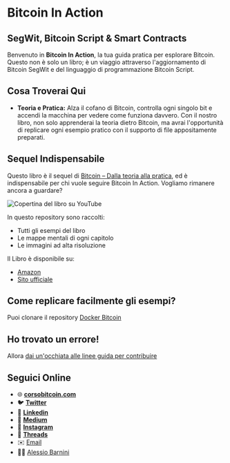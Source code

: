 # Bitcoin In Action
## SegWit, Bitcoin Script & Smart Contracts

Benvenuto in **Bitcoin In Action**, la tua guida pratica per esplorare Bitcoin. Questo non è solo un libro; è un viaggio attraverso l'aggiornamento di Bitcoin SegWit e del linguaggio di programmazione Bitcoin Script.

## Cosa Troverai Qui

- **Teoria e Pratica:** Alza il cofano di Bitcoin, controlla ogni singolo bit e accendi la macchina per vedere come funziona davvero. Con il nostro libro, non solo apprenderai la teoria dietro Bitcoin, ma avrai l'opportunità di replicare ogni esempio pratico con il supporto di file appositamente preparati. 
  
## Sequel Indispensabile

Questo libro è il sequel di [Bitcoin – Dalla teoria alla pratica](https://github.com/bitcoin-dalla-teoria-alla-pratica/errata-corrige-e-sorgente-esempi), ed è indispensabile per chi vuole seguire Bitcoin In Action. Vogliamo rimanere ancora a guardare?

![Copertina del libro su YouTube](https://i.ibb.co/PMLtdJf/Copertina-Youtube.png)

In questo repository sono raccolti:

- Tutti gli esempi del libro 
- Le mappe mentali di ogni capitolo
- Le immagini ad alta risoluzione

Il Libro è disponibile su:

- [Amazon](https://amzn.to/3pJcXj1)
- [Sito ufficiale](https://bit.ly/38RtF9x)

## Come replicare facilmente gli esempi?
Puoi clonare il repository [Docker Bitcoin](https://github.com/bitcoin-dalla-teoria-alla-pratica/Docker-bitcoin)

## Ho trovato un errore!

Allora [dai un'occhiata alle linee guida per contribuire](CONTRIBUTING.md)

## Seguici Online

- 🌐 [**corsobitcoin.com**](https://www.corsobitcoin.com/) 
- 🐦 [**Twitter**](https://twitter.com/satoshiwantsyou) 
- 👔 [**Linkedin**](https://www.linkedin.com/company/bitcoin-dalla-teoria-alla-pratica)
- 📝 [**Medium**](https://medium.com/@satoshiwantsyou) 
- 📸 [**Instagram**](https://www.instagram.com/satoshiwantsyou) 
- 🧵 [**Threads**](https://www.threads.net/@satoshiwantsyou) 
- ✉️ [Email](mailto:corsobitcoin@gmail.com)
- 👨‍💼 [Alessio Barnini](https://www.linkedin.com/in/alessiobarnini/)